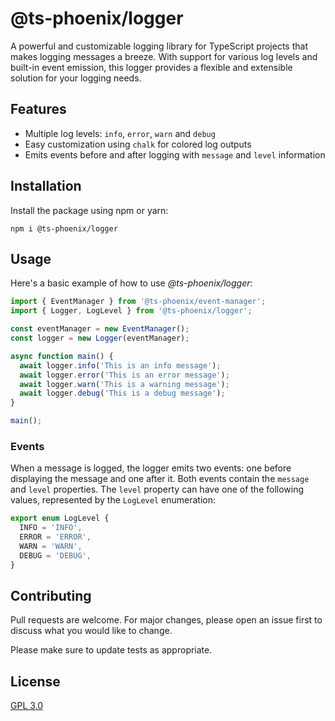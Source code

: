 # @ts-phoenix/logger

A powerful and customizable logging library for TypeScript projects that makes logging messages a breeze. With support for various log levels and built-in event emission, this logger provides a flexible and extensible solution for your logging needs.

## Features

- Multiple log levels: `info`, `error`, `warn` and `debug`
- Easy customization using `chalk` for colored log outputs
- Emits events before and after logging with `message` and `level` information

## Installation

Install the package using npm or yarn:

```
npm i @ts-phoenix/logger
```

## Usage

Here's a basic example of how to use _@ts-phoenix/logger_:

```ts
import { EventManager } from '@ts-phoenix/event-manager';
import { Logger, LogLevel } from '@ts-phoenix/logger';

const eventManager = new EventManager();
const logger = new Logger(eventManager);

async function main() {
  await logger.info('This is an info message');
  await logger.error('This is an error message');
  await logger.warn('This is a warning message');
  await logger.debug('This is a debug message');
}

main();
```

### Events

When a message is logged, the logger emits two events: one before displaying the message and one after it. Both events contain the `message` and `level` properties. The `level` property can have one of the following values, represented by the `LogLevel` enumeration:

```ts
export enum LogLevel {
  INFO = 'INFO',
  ERROR = 'ERROR',
  WARN = 'WARN',
  DEBUG = 'DEBUG',
}
```

## Contributing

Pull requests are welcome. For major changes, please open an issue first to discuss what you would like to change.

Please make sure to update tests as appropriate.

## License

[GPL 3.0](https://choosealicense.com/licenses/gpl-3.0/)
